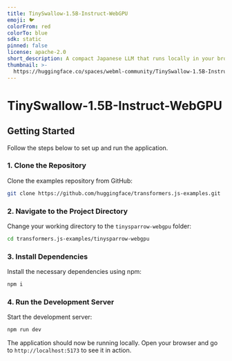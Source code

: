 ```yaml
---
title: TinySwallow-1.5B-Instruct-WebGPU
emoji: 🐦
colorFrom: red
colorTo: blue
sdk: static
pinned: false
license: apache-2.0
short_description: A compact Japanese LLM that runs locally in your browser.
thumbnail: >-
  https://huggingface.co/spaces/webml-community/TinySwallow-1.5B-Instruct-WebGPU/resolve/main/banner.png
---
```


# TinySwallow-1.5B-Instruct-WebGPU

## Getting Started

Follow the steps below to set up and run the application.

### 1. Clone the Repository

Clone the examples repository from GitHub:

```sh
git clone https://github.com/huggingface/transformers.js-examples.git
```

### 2. Navigate to the Project Directory

Change your working directory to the `tinysparrow-webgpu` folder:

```sh
cd transformers.js-examples/tinysparrow-webgpu
```

### 3. Install Dependencies

Install the necessary dependencies using npm:

```sh
npm i
```

### 4. Run the Development Server

Start the development server:

```sh
npm run dev
```

The application should now be running locally. Open your browser and go to `http://localhost:5173` to see it in action.
